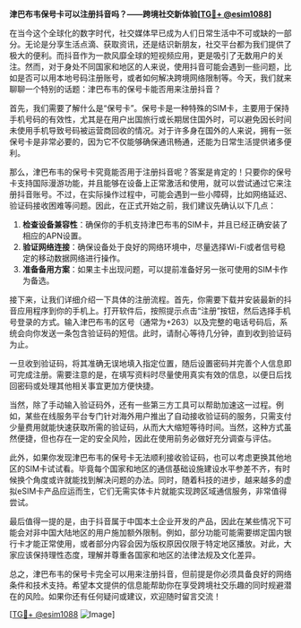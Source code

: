 **津巴布韦保号卡可以注册抖音吗？——跨境社交新体验[[TG💪+ @esim1088](https://t.me/s/esim1088)]**

在当今这个全球化的数字时代，社交媒体早已成为人们日常生活中不可或缺的一部分。无论是分享生活点滴、获取资讯，还是结识新朋友，社交平台都为我们提供了极大的便利。而抖音作为一款风靡全球的短视频应用，更是吸引了无数用户的关注。然而，对于身处不同国家和地区的人来说，使用抖音可能会遇到一些问题，比如是否可以用本地号码注册账号，或者如何解决跨境网络限制等。今天，我们就来聊聊一个特别的话题：津巴布韦的保号卡能否用来注册抖音？

首先，我们需要了解什么是“保号卡”。保号卡是一种特殊的SIM卡，主要用于保持手机号码的有效性，尤其是在用户出国旅行或长期居住国外时，可以避免因长时间未使用手机导致号码被运营商回收的情况。对于许多身在国外的人来说，拥有一张保号卡是非常必要的，因为它不仅能够确保通讯畅通，还能为日常生活提供诸多便利。

那么，津巴布韦的保号卡究竟能否用于注册抖音呢？答案是肯定的！只要你的保号卡支持国际漫游功能，并且能够在设备上正常激活和使用，就可以尝试通过它来注册抖音账号。不过，在实际操作过程中，可能会遇到一些小障碍，比如网络延迟、验证码接收困难等问题。因此，在正式开始之前，我们建议先确认以下几点：

1. **检查设备兼容性**：确保你的手机支持津巴布韦的SIM卡，并且已经正确安装了相应的APN设置。
2. **验证网络连接**：确保设备处于良好的网络环境中，尽量选择Wi-Fi或者信号稳定的移动数据网络进行操作。
3. **准备备用方案**：如果主卡出现问题，可以提前准备好另一张可使用的SIM卡作为备选。

接下来，让我们详细介绍一下具体的注册流程。首先，你需要下载并安装最新的抖音应用程序到你的手机上。打开软件后，按照提示点击“注册”按钮，然后选择手机号登录的方式。输入津巴布韦的区号（通常为+263）以及完整的电话号码后，系统会向你发送一条包含验证码的短信。此时，请耐心等待几分钟，直到收到验证码为止。

一旦收到验证码，将其准确无误地填入指定位置，随后设置密码并完善个人信息即可完成注册。需要注意的是，在填写资料时尽量使用真实有效的信息，以便日后找回密码或处理其他相关事宜更加方便快捷。

当然，除了手动输入验证码外，还有一些第三方工具可以帮助加速这一过程。例如，某些在线服务平台专门针对海外用户推出了自动接收验证码的服务，只需支付少量费用就能快速获取所需的验证码，从而大大缩短等待时间。当然，这种方式虽然便捷，但也存在一定的安全风险，因此在使用前务必做好充分调查与评估。

此外，如果你发现津巴布韦的保号卡无法顺利接收验证码，也可以考虑更换其他地区的SIM卡试试看。毕竟每个国家和地区的通信基础设施建设水平参差不齐，有时候换个角度或许就能找到解决问题的办法。同时，随着科技的进步，越来越多的虚拟eSIM卡产品应运而生，它们无需实体卡片就能实现跨区域通信服务，非常值得尝试。

最后值得一提的是，由于抖音属于中国本土企业开发的产品，因此在某些情况下可能会对非中国大陆地区的用户施加额外限制。例如，部分功能可能需要绑定国内银行卡才能正常使用，或者部分内容会因为版权原因仅限于特定地区播放。对此，大家应该保持理性态度，理解并尊重各国家和地区的法律法规及文化差异。

总之，津巴布韦的保号卡完全可以用来注册抖音，但前提是你必须具备良好的网络条件和技术支持。希望本文提供的信息能帮助你在享受跨境社交乐趣的同时规避潜在的风险。如果你还有任何疑问或建议，欢迎随时留言交流！

[[TG💪+ @esim1088](https://t.me/s/esim1088) ![Image](https://i.postimg.cc/4NQfJmqS/Snipaste-2025-05-13-00-14-12.png)]